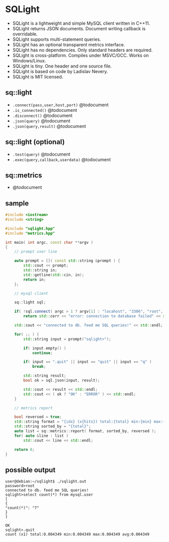 SQLight
=======

- SQLight is a lightweight and simple MySQL client written in C++11.
- SQLight returns JSON documents. Document writing callback is overridable.
- SQLight supports multi-statement queries.
- SQLight has an optional transparent metrics interface.
- SQLight has no dependencies. Only standard headers are required.
- SQLight is cross-platform. Compiles under MSVC/GCC. Works on Windows/Linux.
- SQLight is tiny. One header and one source file.
- SQLight is based on code by Ladislav Nevery.
- SQLight is MIT licensed.

sq::light
---------
- `.connect(pass,user,host,port)` @todocument
- `.is_connected()` @todocument
- `.disconnect()` @todocument
- `.json(query)` @todocument
- `.json(query,result)` @todocument

sq::light (optional)
--------------------
- `.test(query)` @todocument
- `.exec(query,callback,userdata)` @todocument

sq::metrics
-----------
- @todocument

sample
------
```c++
#include <iostream>
#include <string>

#include "sqlight.hpp"
#include "metrics.hpp"

int main( int argc, const char **argv )
{
    // prompt user line

    auto prompt = []( const std::string &prompt ) {
        std::cout << prompt;
        std::string in;
        std::getline(std::cin, in);
        return in;
    };

    // mysql client

    sq::light sql;

    if( !sql.connect( argc > 1 ? argv[1] : "locahost", "3306", "root", prompt("password>") ) )
        return std::cerr << "error: connection to database failed" << std::endl, -1;

    std::cout << "connected to db. feed me SQL queries!" << std::endl;

    for( ;; ) {
        std::string input = prompt("sqlight>");

        if( input.empty() )
            continue;

        if( input == ".quit" || input == "quit" || input == "q" )
            break;

        std::string result;
        bool ok = sql.json(input, result);

        std::cout << result << std::endl;
        std::cout << ( ok ? "OK" : "ERROR" ) << std::endl;
    }

    // metrics report

    bool reversed = true;
    std::string format = "{idx} (x{hits}) total:{total} min:{min} max:{max} avg:{avg}";
    std::string sorted_by = "{total}";
    auto list = sq::metrics::report( format, sorted_by, reversed );
    for( auto &line : list )
        std::cout << line << std::endl;

    return 0;
}
```

possible output
---------------
```
user@debian:~/sqlight$ ./sqlight.out
password>root
connected to db. feed me SQL queries!
sqlight>select count(*) from mysql.user
[
{
"count(*)": "7"
}
]

OK
sqlight>.quit
count (x1) total:0.004349 min:0.004349 max:0.004349 avg:0.004349
```
